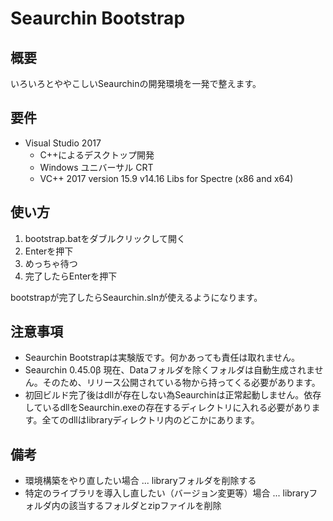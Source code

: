# Seaurchin Bootstrap

## 概要

いろいろとややこしいSeaurchinの開発環境を一発で整えます。

## 要件

- Visual Studio 2017
  - C++によるデスクトップ開発
  - Windows ユニバーサル CRT
  - VC++ 2017 version 15.9 v14.16 Libs for Spectre (x86 and x64)
  
## 使い方

1. bootstrap.batをダブルクリックして開く
2. Enterを押下
3. めっちゃ待つ
4. 完了したらEnterを押下

bootstrapが完了したらSeaurchin.slnが使えるようになります。

## 注意事項

- Seaurchin Bootstrapは実験版です。何かあっても責任は取れません。
- Seaurchin 0.45.0β 現在、Dataフォルダを除くフォルダは自動生成されません。そのため、リリース公開されている物から持ってくる必要があります。
- 初回ビルド完了後はdllが存在しない為Seaurchinは正常起動しません。依存しているdllをSeaurchin.exeの存在するディレクトリに入れる必要があります。全てのdllはlibraryディレクトリ内のどこかにあります。

## 備考

- 環境構築をやり直したい場合 ... libraryフォルダを削除する
- 特定のライブラリを導入し直したい（バージョン変更等）場合 ... libraryフォルダ内の該当するフォルダとzipファイルを削除